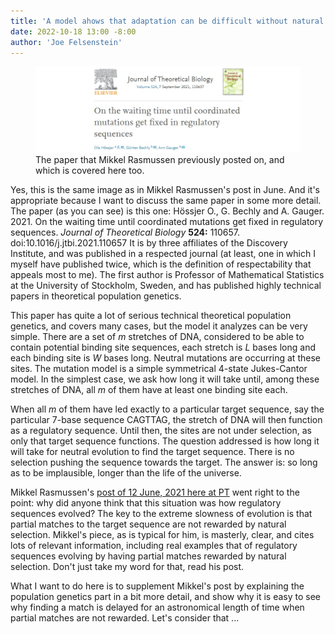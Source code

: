 ```yaml
---
title: 'A model ahows that adaptation can be difficult without natural selection.  Here's why.'
date: 2022-10-18 13:00 -8:00
author: 'Joe Felsenstein'
---
```


<figure><img src="/uploads/2021/JTBHBG2021.jpg" alt="[JTB creationist paper]"/>
<figcaption>The paper that Mikkel Rasmussen previously posted on, and which is covered here too.</figcaption>
</figure>

Yes, this is the same image as in Mikkel Rasmussen's post in June.   And it's appropriate because I want to discuss the same paper in some more detail.  The paper (as you can see) is this one:  Hössjer O., G. Bechly and A. Gauger. 2021. On the waiting time until coordinated mutations get fixed in regulatory sequences. *Journal of Theoretical Biology*  **524:** 110657. doi:10.1016/j.jtbi.2021.110657    It is by three affiliates of the Discovery Institute, and was published in a respected journal (at least, one in which I myself have published twice, which is the definition of respectability that appeals most to me).  The first author is Professor of Mathematical Statistics at the University of Stockholm, Sweden, and has published highly technical papers in theoretical population genetics.

This paper has quite a lot of serious technical theoretical population genetics, and covers many cases, but the model it analyzes can be very simple. There are a set of *m* stretches of DNA, considered to be able to contain potential binding site sequences, each stretch is *L* bases long and each binding site is *W* bases long.  Neutral mutations are occurring at these sites.  The mutation model is a simple symmetrical 4-state Jukes-Cantor model. In the simplest case, we ask how long it will take until, among these stretches of DNA, all *m* of them have at least one binding site each.     

When all *m* of them have led exactly to a particular target sequence, say the particular 7-base sequence CAGTTAG, the stretch of DNA will then function as a regulatory sequence.  Until then, the sites are not under selection, as only that target sequence functions.  The question addressed is how long it will take for neutral evolution to find the target sequence.  There is no selection pushing the sequence towards the target.  The answer is: so long as to be implausible, longer than the life of the universe.

Mikkel Rasmussen's [post of 12 June, 2021 here at PT](http://pandasthumb.org/archives/2021/06/ID-and-imaginary-hurdles.html) went right to the point: why did anyone think that this situation was how regulatory sequences evolved?  The key to the extreme slowness of evolution is that partial matches to the target sequence are not rewarded by natural selection.  Mikkel's piece, as is typical for him, is masterly, clear, and cites lots of relevant information, including real examples that of regulatory sequences evolving by having partial matches rewarded by natural selection.  Don't just take my word for that, read his post.

What I want to do here is to supplement Mikkel's post by explaining the population genetics part in a bit more detail, and show why it is easy to see why finding a match is delayed for an astronomical length of time when partial matches are not rewarded.  Let's consider that ...

<!--more-->



